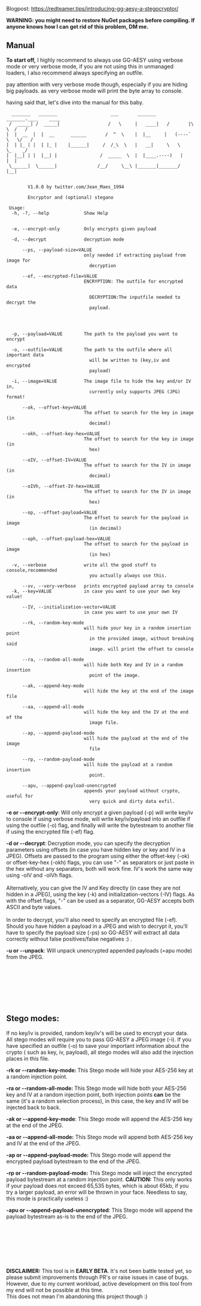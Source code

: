 Blogpost: https://redteamer.tips/introducing-gg-aesy-a-stegocryptor/

**WARNING: you might need to restore NuGet packages before compiling. If anyone knows how I can get rid of this problem, DM me.**

<!-- wp:heading {"align":"center"} -->
<h2 class="has-text-align-center">Manual</h2>
<!-- /wp:heading -->

<!-- wp:paragraph -->
<p><strong>To start off,</strong> I highly recommend to always use GG-AESY using verbose mode or very verbose mode, if you are not using this in unmanaged loaders, I also recommend always specifying an outfile.</p>
<!-- /wp:paragraph -->

<!-- wp:paragraph -->
<p> pay attention with very verbose mode though, especially if you are hiding big payloads. as very verbose mode will print the byte array to console. </p>
<!-- /wp:paragraph -->

<!-- wp:paragraph -->
<p>having said that, let's dive into the manual for this baby. </p>
<!-- /wp:paragraph -->

<!-- wp:code -->
<pre class="wp-block-code"><code>  _______   _______                    ___       _______     _______.____    ____
 /  _____| /  _____|                  /   \     |   ____|   /       |\   \  /   /
|  |  __  |  |  __      ______       /  ^  \    |  |__     |   (----` \   \/   /
|  | |_ | |  | |_ |    |______|     /  /_\  \   |   __|     \   \      \_    _/
|  |__| | |  |__| |                /  _____  \  |  |____.----)   |       |  |
 \______|  \______|               /__/     \__\ |_______|_______/        |__|


        V1.0.0 by twitter.com/Jean_Maes_1994

        Encryptor and (optional) stegano

 Usage:
  -h, -?, --help             Show Help


  -e, --encrypt-only         Only encrypts given payload

  -d, --decrypt              decryption mode

      --ps, --payload-size=VALUE
                             only needed if extracting payload from image for
                               decryption

      --ef, --encrypted-file=VALUE
                             ENCRYPTION: The outfile for encrypted data

                               DECRYPTION:The inputfile needed to decrypt the
                               payload.




  -p, --payload=VALUE        The path to the payload you want to encrypt

  -o, --outfile=VALUE        The path to the outfile where all important data
                               will be written to (key,iv and encrypted
                               payload)

  -i, --image=VALUE          The image file to hide the key and/or IV in,
                               currently only supports JPEG (JPG) format!

      --ok, --offset-key=VALUE
                             The offset to search for the key in image (in
                               decimal)

      --okh, --offset-key-hex=VALUE
                             The offset to search for the key in image (in
                               hex)

      --oIV, --offset-IV=VALUE
                             The offset to search for the IV in image (in
                               decimal)

      --oIVh, --offset-IV-hex=VALUE
                             The offset to search for the IV in image (in
                               hex)

      --op, --offset-payload=VALUE
                             The offset to search for the payload in image
                               (in decimal)

      --oph, --offset-payload-hex=VALUE
                             The offset to search for the payload in image
                               (in hex)

  -v, --verbose              write all the good stuff to console,recommended
                               you actually always use this.

      --vv, --very-verbose   prints encrypted payload array to console
  -k, --key=VALUE            in case you want to use your own key value!

      --IV, --initialization-vector=VALUE
                             in case you want to use your own IV

      --rk, --random-key-mode
                             will hide your key in a random insertion point
                               in the provided image, without breaking said
                               image. will print the offset to console

      --ra, --random-all-mode
                             will hide both Key and IV in a random insertion
                               point of the image.

      --ak, --append-key-mode
                             will hide the key at the end of the image file

      --aa, --append-all-mode
                             will hide the key and the IV at the end of the
                               image file.

      --ap, --append-payload-mode
                             will hide the payload at the end of the image
                               file

      --rp, --random-payload-mode
                             will hide the payload at a random insertion
                               point.

      --apu, --append-payload-unencrypted
                             appends your payload without crypto, useful for
                               very quick and dirty data exfil.</code></pre>
<!-- /wp:code -->

<!-- wp:paragraph -->
<p><strong>-e or --encrypt-only</strong>: Will only encrypt a given payload (-p) will write key/iv to console if using verbose mode,  will write key/iv/payload into an outfile if using the outfile (-o) flag, and finally will write the bytestream to another file if using the encrypted file (-ef) flag.</p>
<!-- /wp:paragraph -->

<!-- wp:paragraph -->
<p><strong>-d or --decrypt</strong>: Decryption mode, you can specify the decryption parameters using offsets (in case you have hidden key or key and IV in a JPEG). Offsets are passed to the program using either the offset-key (-ok) or offset-key-hex (-okh) flags, you can use "-" as separators or just paste in the hex without any separators, both will work fine.  IV's work the same way using -oIV and -oIVh flags.<br><br>Alternatively, you can give the IV and Key directly (in case they are not hidden in a JPEG), using the key (-k) and initialization-vectors  (-IV) flags. As with the offset flags, "-" can be used as a separator, GG-AESY accepts both ASCII and byte values. <br><br>In order to decrypt, you'll also need to specify an encrypted file (-ef).  <br>Should you have hidden a payload in a JPEG and wish to decrypt it, you'll have to specify the payload size (-ps) so GG-AESY will extract all data correctly without false positives/false negatives :) . </p>
<!-- /wp:paragraph -->

<!-- wp:paragraph -->
<p><strong>-u or --unpack</strong>: Will unpack unencrypted appended payloads (=apu mode) from the JPEG. </p>
<!-- /wp:paragraph -->

<!-- wp:spacer -->
<div style="height:100px" aria-hidden="true" class="wp-block-spacer"></div>
<!-- /wp:spacer -->

<!-- wp:heading -->
<h2><strong>Stego modes:</strong></h2>
<!-- /wp:heading -->

<!-- wp:paragraph -->
<p>If no key/iv is provided, random key/iv's will be used to encrypt your data. All stego modes will require you to pass GG-AESY a JPEG image (-i). If you have specified an outfile (-o) to save your important information about the crypto ( such as key, iv, payload), all stego modes will also add the injection places in this file.</p>
<!-- /wp:paragraph -->

<!-- wp:paragraph -->
<p><strong>-rk or --random-key-mode: </strong>This Stego mode will hide your AES-256 key at a random injection point. </p>
<!-- /wp:paragraph -->

<!-- wp:paragraph -->
<p><strong>-ra or --random-all-mode: </strong>This Stego mode will hide both your AES-256 key and IV at a random injection point, both injection points <strong>can</strong> be the same (it's a random selection process), in this case, the key and IV will be injected back to back. </p>
<!-- /wp:paragraph -->

<!-- wp:paragraph -->
<p><strong>-ak or --append-key-mode</strong>: This Stego mode will append the AES-256 key at the end of the JPEG. </p>
<!-- /wp:paragraph -->

<!-- wp:paragraph -->
<p><strong>-aa or --append-all-mode:</strong> This Stego mode will append both AES-256 key and IV at the end of the JPEG. </p>
<!-- /wp:paragraph -->

<!-- wp:paragraph -->
<p><strong>-ap or --append-payload-mode: </strong>This Stego mode will append the encrypted payload bytestream to the end of the JPEG. </p>
<!-- /wp:paragraph -->

<!-- wp:paragraph -->
<p><strong>-rp or --random-payload-mode:</strong> This Stego mode will inject the encrypted payload bytestream at a random injection point. <strong>CAUTION:</strong> This only works if your payload does not exceed 65,535 bytes, which is about 65kb, if you try a larger payload, an error will be thrown in your face.  Needless to say, this mode is practically useless :) </p>
<!-- /wp:paragraph -->

<!-- wp:paragraph -->
<p><strong>-apu or --append-payload-unencrypted</strong>: This Stego mode will append the payload bytestream as-is to the end of the JPEG. </p>
<!-- /wp:paragraph -->

<!-- wp:spacer -->
<div style="height:100px" aria-hidden="true" class="wp-block-spacer"></div>
<!-- /wp:spacer -->

<!-- wp:paragraph -->
<p><strong>DISCLAIMER:</strong> This tool is in <strong>EARLY BETA</strong>. It's not been battle tested yet, so please submit improvements through PR's or raise issues in case of bugs. However, due to my current workload, active development on this tool from my end will not be possible at this time. <br>This does not mean I'm abandoning this project though :) </p>
<!-- /wp:paragraph -->

